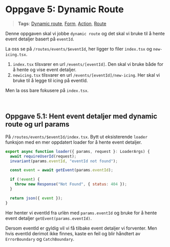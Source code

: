 # Oppgave 5: Dynamic Route

> **Tags**: [Dynamic route](https://remix.run/docs/en/1.14.0/guides/routing#dynamic-segments), [Form](https://remix.run/docs/en/1.14.0/components/form), [Action](https://remix.run/docs/en/1.14.0/route/action), [Route](https://remix.run/docs/en/1.14.0/file-conventions/routes-files)

Denne oppgaven skal vi jobbe `dynamic route` og det skal vi bruke til å hente event detaljer basert på `eventId`.

La oss se på `/routes/events/$eventId`, her ligger to filer `index.tsx` og `new-icing.tsx`.

1. `index.tsx` tilsvarer en url `/events/[eventId]`. Den skal vi bruke både for å hente og vise event detaljer.
2. `newicing.tsx` tilsvarer en url `/events/[eventId]/new-icing`. Her skal vi bruke til å legge til icing på eventId.

Men la oss bare fokusere på `index.tsx`.

<br />

## Oppgave 5.1: Hent event detaljer med dynamic route og url params

På `/routes/events/$eventId/index.tsx`. Bytt ut eksisterende `loader` funksjon med en mer oppdatert loader for å hente event detaljer.

```js
export async function loader({ params, request }: LoaderArgs) {
  await requireUserId(request);
  invariant(params.eventId, "eventId not found");

  const event = await getEvent(params.eventId);

  if (!event) {
    throw new Response("Not Found", { status: 404 });
  }

  return json({ event });
}
```

Her henter vi eventId fra urlèn med `params.eventId` og bruke for å hente event detaljer `getEvent(params.eventId)`.

Dersom eventId er gyldig vil vi få tilbake event detaljer vi forventer. Men hvis eventId derimot ikke finnes, kaste en feil og blir håndtert av `ErrorBoundary` og `CatchBoundary`.

<br />
